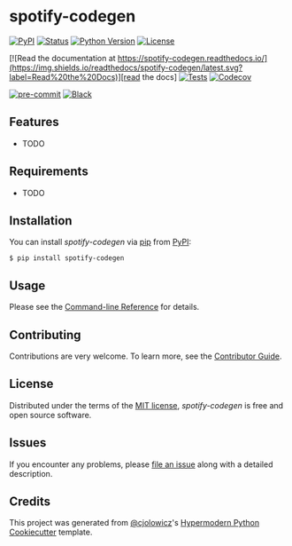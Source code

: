 # spotify-codegen

[![PyPI](https://img.shields.io/pypi/v/spotify-codegen.svg)][pypi_]
[![Status](https://img.shields.io/pypi/status/spotify-codegen.svg)][status]
[![Python Version](https://img.shields.io/pypi/pyversions/spotify-codegen)][python version]
[![License](https://img.shields.io/pypi/l/spotify-codegen)][license]

[![Read the documentation at https://spotify-codegen.readthedocs.io/](https://img.shields.io/readthedocs/spotify-codegen/latest.svg?label=Read%20the%20Docs)][read the docs]
[![Tests](https://github.com/tilschuenemann/spotify-codegen/workflows/Tests/badge.svg)][tests]
[![Codecov](https://codecov.io/gh/tilschuenemann/spotify-codegen/branch/main/graph/badge.svg)][codecov]

[![pre-commit](https://img.shields.io/badge/pre--commit-enabled-brightgreen?logo=pre-commit&logoColor=white)][pre-commit]
[![Black](https://img.shields.io/badge/code%20style-black-000000.svg)][black]

[pypi_]: https://pypi.org/project/spotify-codegen/
[status]: https://pypi.org/project/spotify-codegen/
[python version]: https://pypi.org/project/spotify-codegen
[read the docs]: https://spotify-codegen.readthedocs.io/
[tests]: https://github.com/tilschuenemann/spotify-codegen/actions?workflow=Tests
[codecov]: https://app.codecov.io/gh/tilschuenemann/spotify-codegen
[pre-commit]: https://github.com/pre-commit/pre-commit
[black]: https://github.com/psf/black

## Features

- TODO

## Requirements

- TODO

## Installation

You can install _spotify-codegen_ via [pip] from [PyPI]:

```console
$ pip install spotify-codegen
```

## Usage

Please see the [Command-line Reference] for details.

## Contributing

Contributions are very welcome.
To learn more, see the [Contributor Guide].

## License

Distributed under the terms of the [MIT license][license],
_spotify-codegen_ is free and open source software.

## Issues

If you encounter any problems,
please [file an issue] along with a detailed description.

## Credits

This project was generated from [@cjolowicz]'s [Hypermodern Python Cookiecutter] template.

[@cjolowicz]: https://github.com/cjolowicz
[pypi]: https://pypi.org/
[hypermodern python cookiecutter]: https://github.com/cjolowicz/cookiecutter-hypermodern-python
[file an issue]: https://github.com/tilschuenemann/spotify-codegen/issues
[pip]: https://pip.pypa.io/

<!-- github-only -->

[license]: https://github.com/tilschuenemann/spotify-codegen/blob/main/LICENSE
[contributor guide]: https://github.com/tilschuenemann/spotify-codegen/blob/main/CONTRIBUTING.md
[command-line reference]: https://spotify-codegen.readthedocs.io/en/latest/usage.html

